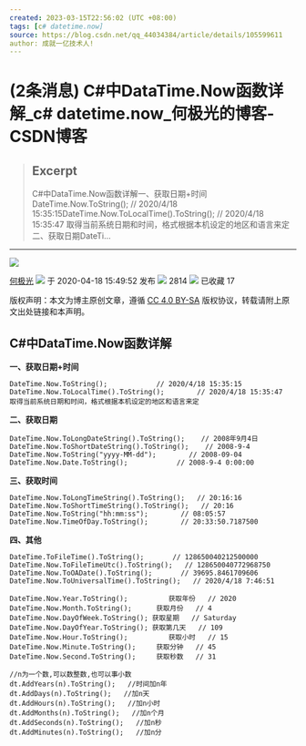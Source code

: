 ```yaml
---
created: 2023-03-15T22:56:02 (UTC +08:00)
tags: [c# datetime.now]
source: https://blog.csdn.net/qq_44034384/article/details/105599611
author: 成就一亿技术人!
---
```


# (2条消息) C#中DataTime.Now函数详解_c# datetime.now_何极光的博客-CSDN博客

> ## Excerpt
> C#中DataTime.Now函数详解一、获取日期+时间DateTime.Now.ToString();            // 2020/4/18 15:35:15DateTime.Now.ToLocalTime().ToString();        // 2020/4/18 15:35:47  取得当前系统日期和时间，格式根据本机设定的地区和语言来定二、获取日期DateTi...

---
![](https://csdnimg.cn/release/blogv2/dist/pc/img/original.png)

[何极光](https://luckylifes.blog.csdn.net/ "何极光") ![](https://csdnimg.cn/release/blogv2/dist/pc/img/newCurrentTime2.png) 于 2020-04-18 15:49:52 发布 ![](https://csdnimg.cn/release/blogv2/dist/pc/img/articleReadEyes2.png) 2814 ![](https://csdnimg.cn/release/blogv2/dist/pc/img/tobarCollectionActive2.png) 已收藏 17

版权声明：本文为博主原创文章，遵循 [CC 4.0 BY-SA](http://creativecommons.org/licenses/by-sa/4.0/) 版权协议，转载请附上原文出处链接和本声明。

## C#中DataTime.Now函数详解

**一、获取日期+时间**

```
DateTime.Now.ToString();            // 2020/4/18 15:35:15
DateTime.Now.ToLocalTime().ToString();        // 2020/4/18 15:35:47  取得当前系统日期和时间，格式根据本机设定的地区和语言来定
```

**二、获取日期**

```
DateTime.Now.ToLongDateString().ToString();    // 2008年9月4日
DateTime.Now.ToShortDateString().ToString();    // 2008-9-4
DateTime.Now.ToString("yyyy-MM-dd");        // 2008-09-04
DateTime.Now.Date.ToString();            // 2008-9-4 0:00:00
```

**三、获取时间**

```
DateTime.Now.ToLongTimeString().ToString();   // 20:16:16
DateTime.Now.ToShortTimeString().ToString();   // 20:16
DateTime.Now.ToString("hh:mm:ss");        // 08:05:57
DateTime.Now.TimeOfDay.ToString();        // 20:33:50.7187500
```

**四、其他**

```
DateTime.ToFileTime().ToString();       // 128650040212500000
DateTime.Now.ToFileTimeUtc().ToString();   // 128650040772968750
DateTime.Now.ToOADate().ToString();       // 39695.8461709606
DateTime.Now.ToUniversalTime().ToString();   // 2020/4/18 7:46:51

DateTime.Now.Year.ToString();          获取年份   // 2020
DateTime.Now.Month.ToString();      获取月份   // 4
DateTime.Now.DayOfWeek.ToString(); 获取星期   // Saturday
DateTime.Now.DayOfYear.ToString(); 获取第几天   // 109
DateTime.Now.Hour.ToString();          获取小时   // 15
DateTime.Now.Minute.ToString();     获取分钟   // 45
DateTime.Now.Second.ToString();     获取秒数   // 31

//n为一个数,可以数整数,也可以事小数
dt.AddYears(n).ToString();   //时间加n年
dt.AddDays(n).ToString();   //加n天
dt.AddHours(n).ToString();   //加n小时
dt.AddMonths(n).ToString();   //加n个月
dt.AddSeconds(n).ToString();   //加n秒
dt.AddMinutes(n).ToString();   //加n分
```
